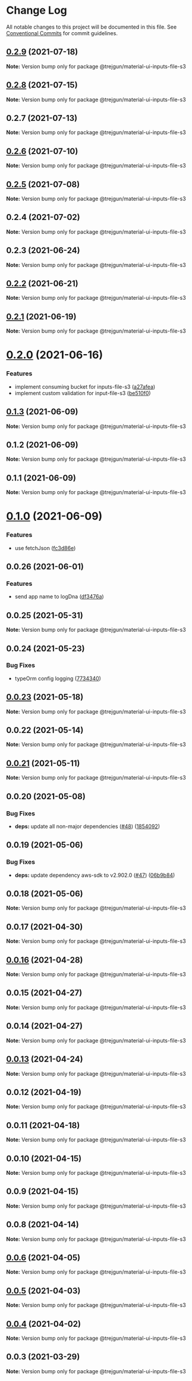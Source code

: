 # Change Log

All notable changes to this project will be documented in this file.
See [Conventional Commits](https://conventionalcommits.org) for commit guidelines.

## [0.2.9](https://github.com/trejgun/common-packages/compare/@trejgun/material-ui-inputs-file-s3@0.2.8...@trejgun/material-ui-inputs-file-s3@0.2.9) (2021-07-18)

**Note:** Version bump only for package @trejgun/material-ui-inputs-file-s3





## [0.2.8](https://github.com/trejgun/common-packages/compare/@trejgun/material-ui-inputs-file-s3@0.2.7...@trejgun/material-ui-inputs-file-s3@0.2.8) (2021-07-15)

**Note:** Version bump only for package @trejgun/material-ui-inputs-file-s3





## 0.2.7 (2021-07-13)

**Note:** Version bump only for package @trejgun/material-ui-inputs-file-s3





## [0.2.6](https://github.com/trejgun/common-packages/compare/@trejgun/material-ui-inputs-file-s3@0.2.5...@trejgun/material-ui-inputs-file-s3@0.2.6) (2021-07-10)

**Note:** Version bump only for package @trejgun/material-ui-inputs-file-s3





## [0.2.5](https://github.com/trejgun/common-packages/compare/@trejgun/material-ui-inputs-file-s3@0.2.4...@trejgun/material-ui-inputs-file-s3@0.2.5) (2021-07-08)

**Note:** Version bump only for package @trejgun/material-ui-inputs-file-s3





## 0.2.4 (2021-07-02)

**Note:** Version bump only for package @trejgun/material-ui-inputs-file-s3





## 0.2.3 (2021-06-24)

**Note:** Version bump only for package @trejgun/material-ui-inputs-file-s3





## [0.2.2](https://github.com/trejgun/common-packages/compare/@trejgun/material-ui-inputs-file-s3@0.2.1...@trejgun/material-ui-inputs-file-s3@0.2.2) (2021-06-21)

**Note:** Version bump only for package @trejgun/material-ui-inputs-file-s3





## [0.2.1](https://github.com/trejgun/common-packages/compare/@trejgun/material-ui-inputs-file-s3@0.2.0...@trejgun/material-ui-inputs-file-s3@0.2.1) (2021-06-19)

**Note:** Version bump only for package @trejgun/material-ui-inputs-file-s3





# [0.2.0](https://github.com/trejgun/common-packages/compare/@trejgun/material-ui-inputs-file-s3@0.1.3...@trejgun/material-ui-inputs-file-s3@0.2.0) (2021-06-16)


### Features

* implement consuming bucket for inputs-file-s3 ([a27afea](https://github.com/trejgun/common-packages/commit/a27afea1351932d24c0339f5c7b51b1a0263755a))
* implement custom validation for input-file-s3 ([be510f0](https://github.com/trejgun/common-packages/commit/be510f08b049b00256cb4a04949e7e9f3e8df557))





## [0.1.3](https://github.com/trejgun/common-packages/compare/@trejgun/material-ui-inputs-file-s3@0.1.2...@trejgun/material-ui-inputs-file-s3@0.1.3) (2021-06-09)

**Note:** Version bump only for package @trejgun/material-ui-inputs-file-s3





## 0.1.2 (2021-06-09)

**Note:** Version bump only for package @trejgun/material-ui-inputs-file-s3





## 0.1.1 (2021-06-09)

**Note:** Version bump only for package @trejgun/material-ui-inputs-file-s3





# [0.1.0](https://github.com/trejgun/common-packages/compare/@trejgun/material-ui-inputs-file-s3@0.0.26...@trejgun/material-ui-inputs-file-s3@0.1.0) (2021-06-09)


### Features

* use fetchJson ([fc3d86e](https://github.com/trejgun/common-packages/commit/fc3d86e0a27e2cf4387d8706222abae24bde9b16))





## 0.0.26 (2021-06-01)


### Features

* send app name to logDna ([df3476a](https://github.com/trejgun/common-packages/commit/df3476a4a17098fdf80f99cf2400d114cd4e47ad))





## 0.0.25 (2021-05-31)

**Note:** Version bump only for package @trejgun/material-ui-inputs-file-s3





## 0.0.24 (2021-05-23)


### Bug Fixes

* typeOrm config logging ([7734340](https://github.com/trejgun/common-packages/commit/77343402c7e0c63d3d19bfc55df29b961f68eaaa))





## [0.0.23](https://github.com/trejgun/common-packages/compare/@trejgun/material-ui-inputs-file-s3@0.0.22...@trejgun/material-ui-inputs-file-s3@0.0.23) (2021-05-18)

**Note:** Version bump only for package @trejgun/material-ui-inputs-file-s3





## 0.0.22 (2021-05-14)

**Note:** Version bump only for package @trejgun/material-ui-inputs-file-s3





## [0.0.21](https://github.com/trejgun/common-packages/compare/@trejgun/material-ui-inputs-file-s3@0.0.20...@trejgun/material-ui-inputs-file-s3@0.0.21) (2021-05-11)

**Note:** Version bump only for package @trejgun/material-ui-inputs-file-s3





## 0.0.20 (2021-05-08)


### Bug Fixes

* **deps:** update all non-major dependencies ([#48](https://github.com/trejgun/common-packages/issues/48)) ([1854092](https://github.com/trejgun/common-packages/commit/1854092c4d51e9ec43aa1d75bb43037c21b11630))





## 0.0.19 (2021-05-06)


### Bug Fixes

* **deps:** update dependency aws-sdk to v2.902.0 ([#47](https://github.com/trejgun/common-packages/issues/47)) ([06b9b84](https://github.com/trejgun/common-packages/commit/06b9b845709c6eb67b7e04277f86ecb9bf19fc73))





## 0.0.18 (2021-05-06)

**Note:** Version bump only for package @trejgun/material-ui-inputs-file-s3





## 0.0.17 (2021-04-30)

**Note:** Version bump only for package @trejgun/material-ui-inputs-file-s3





## [0.0.16](https://github.com/trejgun/common-packages/compare/@trejgun/material-ui-inputs-file-s3@0.0.15...@trejgun/material-ui-inputs-file-s3@0.0.16) (2021-04-28)

**Note:** Version bump only for package @trejgun/material-ui-inputs-file-s3





## 0.0.15 (2021-04-27)

**Note:** Version bump only for package @trejgun/material-ui-inputs-file-s3





## 0.0.14 (2021-04-27)

**Note:** Version bump only for package @trejgun/material-ui-inputs-file-s3





## [0.0.13](https://github.com/trejgun/common-packages/compare/@trejgun/material-ui-inputs-file-s3@0.0.12...@trejgun/material-ui-inputs-file-s3@0.0.13) (2021-04-24)

**Note:** Version bump only for package @trejgun/material-ui-inputs-file-s3





## 0.0.12 (2021-04-19)

**Note:** Version bump only for package @trejgun/material-ui-inputs-file-s3





## 0.0.11 (2021-04-18)

**Note:** Version bump only for package @trejgun/material-ui-inputs-file-s3





## 0.0.10 (2021-04-15)

**Note:** Version bump only for package @trejgun/material-ui-inputs-file-s3





## 0.0.9 (2021-04-15)

**Note:** Version bump only for package @trejgun/material-ui-inputs-file-s3





## 0.0.8 (2021-04-14)

**Note:** Version bump only for package @trejgun/material-ui-inputs-file-s3





## [0.0.6](https://github.com/trejgun/common-packages/compare/@trejgun/material-ui-inputs-file-s3@0.0.5...@trejgun/material-ui-inputs-file-s3@0.0.6) (2021-04-05)

**Note:** Version bump only for package @trejgun/material-ui-inputs-file-s3





## [0.0.5](https://github.com/trejgun/common-packages/compare/@trejgun/material-ui-inputs-file-s3@0.0.4...@trejgun/material-ui-inputs-file-s3@0.0.5) (2021-04-03)

**Note:** Version bump only for package @trejgun/material-ui-inputs-file-s3





## [0.0.4](https://github.com/trejgun/common-packages/compare/@trejgun/material-ui-inputs-file-s3@0.0.3...@trejgun/material-ui-inputs-file-s3@0.0.4) (2021-04-02)

**Note:** Version bump only for package @trejgun/material-ui-inputs-file-s3





## 0.0.3 (2021-03-29)

**Note:** Version bump only for package @trejgun/material-ui-inputs-file-s3
